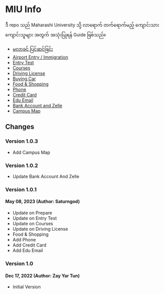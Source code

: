 # MIU Info

ဒီ repo သည် Maharashi University သို့ လာရောက် တက်ရောက်မည့် ကျောင်းသားကျောင်းသူများ အတွက် အသုံးပြုရန် Guide ဖြစ်သည်။

- [မလာခင် ပြင်ဆင်ခြင်း](01_prepare.md)
- [Airport Entry / Immigration](02_airport.md)
- [Entry Test](03_entrytest.md)
- [Courses](04_courses.md)
- [Driving License](05_drivinglicense.md)
- [Buying Car](06_buyingcar.md)
- [Food & Shopping](07_foodandshopping.md)
- [Phone](08_phone.md)
- [Credit Card](09_creditcard.md)
- [Edu Email](10_eduemail.md)
- [Bank Account and Zelle](11_bank.md)
- [Campus Map](map.pdf)


## Changes
### Version 1.0.3
- Add Campus Map
### Version 1.0.2
- Update Bank Account And Zelle

### Version 1.0.1
#### May 08, 2023 (Author: Saturngod)

- Update on Prepare
- Update on Entry Test
- Update on Courses
- Update on Driving License
- Food & Shopping
- Add Phone
- Add Credit Card
- Add Edu Email

### Version 1.0
#### Dec 17, 2022 (Author: Zay Yar Tun)

- Initial Version

